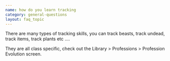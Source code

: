 ```yaml
---
name: how do you learn tracking
category: general-questions
layout: faq_topic
---
```

There are many types of tracking skills, you can track beasts, track undead, track items, track plants etc ....

They are all class specific, check out the Library > Professions > Profession Evolution screen.